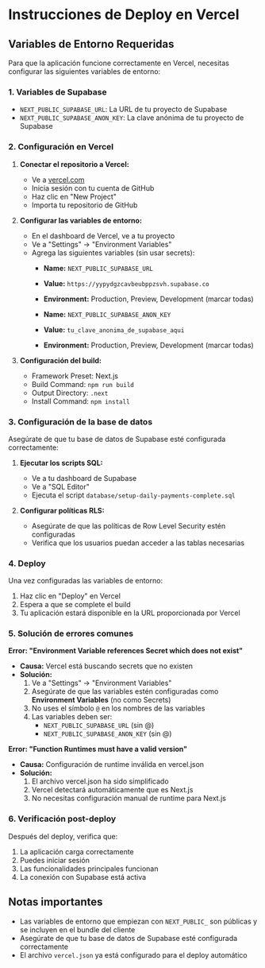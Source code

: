 # Instrucciones de Deploy en Vercel

## Variables de Entorno Requeridas

Para que la aplicación funcione correctamente en Vercel, necesitas configurar las siguientes variables de entorno:

### 1. Variables de Supabase
- `NEXT_PUBLIC_SUPABASE_URL`: La URL de tu proyecto de Supabase
- `NEXT_PUBLIC_SUPABASE_ANON_KEY`: La clave anónima de tu proyecto de Supabase

### 2. Configuración en Vercel

1. **Conectar el repositorio a Vercel:**
   - Ve a [vercel.com](https://vercel.com)
   - Inicia sesión con tu cuenta de GitHub
   - Haz clic en "New Project"
   - Importa tu repositorio de GitHub

2. **Configurar las variables de entorno:**
   - En el dashboard de Vercel, ve a tu proyecto
   - Ve a "Settings" → "Environment Variables"
   - Agrega las siguientes variables (sin usar secrets):
     - **Name:** `NEXT_PUBLIC_SUPABASE_URL`
     - **Value:** `https://yypydgzcavbeubppzsvh.supabase.co`
     - **Environment:** Production, Preview, Development (marcar todas)
     
     - **Name:** `NEXT_PUBLIC_SUPABASE_ANON_KEY`
     - **Value:** `tu_clave_anonima_de_supabase_aqui`
     - **Environment:** Production, Preview, Development (marcar todas)

3. **Configuración del build:**
   - Framework Preset: Next.js
   - Build Command: `npm run build`
   - Output Directory: `.next`
   - Install Command: `npm install`

### 3. Configuración de la base de datos

Asegúrate de que tu base de datos de Supabase esté configurada correctamente:

1. **Ejecutar los scripts SQL:**
   - Ve a tu dashboard de Supabase
   - Ve a "SQL Editor"
   - Ejecuta el script `database/setup-daily-payments-complete.sql`

2. **Configurar políticas RLS:**
   - Asegúrate de que las políticas de Row Level Security estén configuradas
   - Verifica que los usuarios puedan acceder a las tablas necesarias

### 4. Deploy

Una vez configuradas las variables de entorno:

1. Haz clic en "Deploy" en Vercel
2. Espera a que se complete el build
3. Tu aplicación estará disponible en la URL proporcionada por Vercel

### 5. Solución de errores comunes

**Error: "Environment Variable references Secret which does not exist"**
- **Causa:** Vercel está buscando secrets que no existen
- **Solución:** 
  1. Ve a "Settings" → "Environment Variables"
  2. Asegúrate de que las variables estén configuradas como **Environment Variables** (no como Secrets)
  3. No uses el símbolo `@` en los nombres de las variables
  4. Las variables deben ser:
     - `NEXT_PUBLIC_SUPABASE_URL` (sin @)
     - `NEXT_PUBLIC_SUPABASE_ANON_KEY` (sin @)

**Error: "Function Runtimes must have a valid version"**
- **Causa:** Configuración de runtime inválida en vercel.json
- **Solución:** 
  1. El archivo vercel.json ha sido simplificado
  2. Vercel detectará automáticamente que es Next.js
  3. No necesitas configuración manual de runtime para Next.js

### 6. Verificación post-deploy

Después del deploy, verifica que:

1. La aplicación carga correctamente
2. Puedes iniciar sesión
3. Las funcionalidades principales funcionan
4. La conexión con Supabase está activa

## Notas importantes

- Las variables de entorno que empiezan con `NEXT_PUBLIC_` son públicas y se incluyen en el bundle del cliente
- Asegúrate de que tu base de datos de Supabase esté configurada correctamente
- El archivo `vercel.json` ya está configurado para el deploy automático
